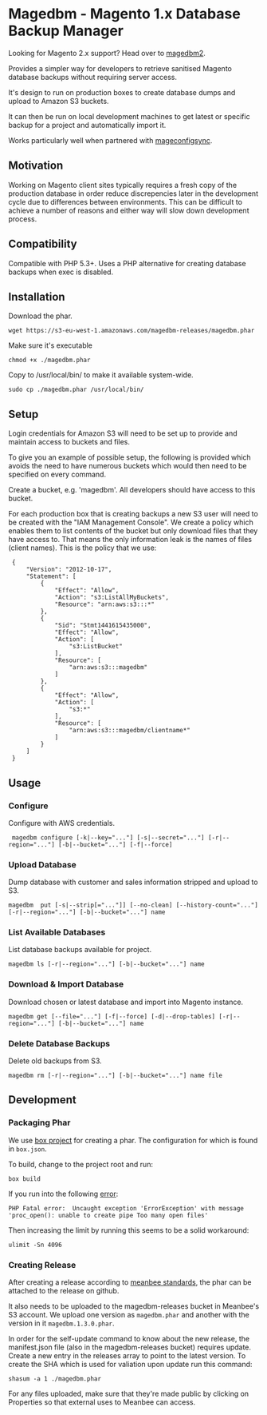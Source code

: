 # Magedbm - Magento 1.x Database Backup Manager

Looking for Magento 2.x support? Head over to [magedbm2](https://github.com/meanbee/magedbm2).

Provides a simpler way for developers to retrieve sanitised Magento database backups without requiring server access.

It's design to run on production boxes to create database dumps and upload to Amazon S3 buckets. 

It can then be run on local development machines to get latest or specific backup for a project and automatically import it.

Works particularly well when partnered with [mageconfigsync](https://github.com/punkstar/mageconfigsync).

## Motivation

Working on Magento client sites typically requires a fresh copy of the production database in order reduce discrepencies later in the development cycle due to differences between environments.  This can be difficult to achieve a number of reasons and either way will slow down development process.

## Compatibility

Compatible with PHP 5.3+.
Uses a PHP alternative for creating database backups when exec is disabled. 

## Installation

Download the phar.

```
wget https://s3-eu-west-1.amazonaws.com/magedbm-releases/magedbm.phar
```

Make sure it's executable

```
chmod +x ./magedbm.phar
```

Copy to /usr/local/bin/ to make it available system-wide.

```
sudo cp ./magedbm.phar /usr/local/bin/
```

## Setup

Login credentials for Amazon S3 will need to be set up to provide and maintain access to buckets and files. 

To give you an example of possible setup, the following is provided which avoids the need to have numerous buckets 
which would then need to be specified on every command.

Create a bucket, e.g. 'magedbm'.  All developers should have access to this bucket.
 
For each production box that is creating backups a new S3 user will need to be created with the "IAM Management Console".  We create a policy
 which enables them to list contents of the bucket but only download files that they have access to.  That means the only information leak
 is the names of files (client names).  This is the policy that we use:
 
```
 {
     "Version": "2012-10-17",
     "Statement": [
         {
             "Effect": "Allow",
             "Action": "s3:ListAllMyBuckets",
             "Resource": "arn:aws:s3:::*"
         },
         {
             "Sid": "Stmt1441615435000",
             "Effect": "Allow",
             "Action": [
                 "s3:ListBucket"
             ],
             "Resource": [
                 "arn:aws:s3:::magedbm"
             ]
         },
         {
             "Effect": "Allow",
             "Action": [
                 "s3:*"
             ],
             "Resource": [
                 "arn:aws:s3:::magedbm/clientname*"
             ]
         }
     ]
 }
```


## Usage

### Configure

Configure with AWS credentials. 

```
 magedbm configure [-k|--key="..."] [-s|--secret="..."] [-r|--region="..."] [-b|--bucket="..."] [-f|--force]
```

### Upload Database

Dump database with customer and sales information stripped and upload to S3.

```
magedbm  put [-s|--strip[="..."]] [--no-clean] [--history-count="..."] [-r|--region="..."] [-b|--bucket="..."] name
```

### List Available Databases

List database backups available for project.

```
magedbm ls [-r|--region="..."] [-b|--bucket="..."] name
```

### Download & Import Database

Download chosen or latest database and import into Magento instance.

```
magedbm get [--file="..."] [-f|--force] [-d|--drop-tables] [-r|--region="..."] [-b|--bucket="..."] name
```

### Delete Database Backups

Delete old backups from S3.

```
magedbm rm [-r|--region="..."] [-b|--bucket="..."] name file
```


## Development

### Packaging Phar

We use [box project](https://github.com/box-project/box2) for creating a phar. The configuration for which is found in 
`box.json`. 

To build, change to the project root and run:

```
box build
```

If you run into the following [error](https://github.com/box-project/box2/issues/80):

```
PHP Fatal error:  Uncaught exception 'ErrorException' with message 'proc_open(): unable to create pipe Too many open files'
```


Then increasing the limit by running this seems to be a solid workaround: 

```
ulimit -Sn 4096
```

### Creating Release

After creating a release according to [meanbee standards](http://standards.meanbee.com/tools.html), the phar can be attached to the release on github. 

It also needs to be uploaded to the magedbm-releases bucket in Meanbee's S3 account. We upload one version as `magedbm.phar` and another with the version in it `magedbm.1.3.0.phar`.

In order for the self-update command to know about the new release, the manifest.json file (also in the magedbm-releases bucket) requires update. Create a new entry in the releases array to point to the latest version.  To create the SHA which is used for valiation upon update run this command:

```
shasum -a 1 ./magedbm.phar
```

For any files uploaded, make sure that they're made public by clicking on Properties so that external uses to Meanbee can access.



